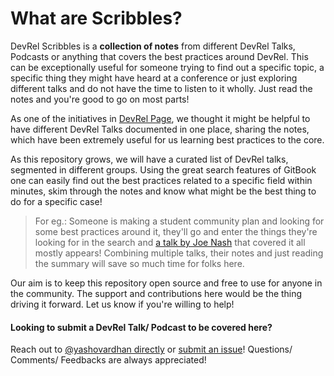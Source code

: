 # What are Scribbles?

DevRel Scribbles is a **collection of notes** from different DevRel Talks, Podcasts or anything that covers the best practices around DevRel. This can be exceptionally useful for someone trying to find out a specific topic, a specific thing they might have heard at a conference or just exploring different talks and do not have the time to listen to it wholly. Just read the notes and you're good to go on most parts!  

As one of the initiatives in [DevRel Page](https://devrel.page), we thought it might be helpful to have different DevRel Talks documented in one place, sharing the notes, which have been extremely useful for us learning best practices to the core. 

As this repository grows, we will have a curated list of DevRel talks, segmented in different groups. Using the great search features of GitBook one can easily find out the best practices related to a specific field within minutes, skim through the notes and know what might be the best thing to do for a specific case!

> For eg.: Someone is making a student community plan and looking for some best practices around it, they'll go and enter the things they're looking for in the search and [a talk by Joe Nash](community-management/outside-the-lecture-theatre.md) that covered it all mostly appears! Combining multiple talks, their notes and just reading the summary will save so much time for folks here.

Our aim is to keep this repository open source and free to use for anyone in the community. The support and contributions here would be the thing driving it forward. Let us know if you're willing to help!

#### Looking to submit a DevRel Talk/ Podcast to be covered here? 

Reach out to [@yashovardhan directly](mailto:hi@devrel.page) or [submit an issue](https://github.com/yashovardhan/devrelscribbles/issues/new/choose)! Questions/ Comments/ Feedbacks are always appreciated! 

